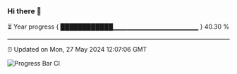 ### Hi there 👋

⏳ Year progress { ████████████▁▁▁▁▁▁▁▁▁▁▁▁▁▁▁▁▁▁ } 40.30 %

---

⏰ Updated on Mon, 27 May 2024 12:07:06 GMT

![Progress Bar CI](https://github.com/liununu/liununu/workflows/Progress%20Bar%20CI/badge.svg)
